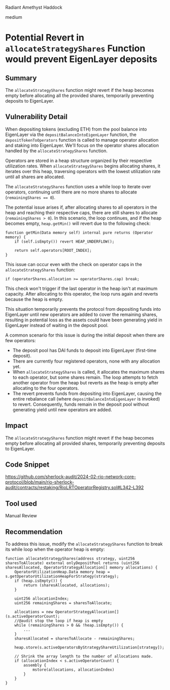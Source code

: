 Radiant Amethyst Haddock

medium

# Potential Revert in `allocateStrategyShares` Function would prevent EigenLayer deposits

## Summary

The `allocateStrategyShares` function might revert if the heap becomes empty before allocating all the provided shares, temporarily preventing deposits to EigenLayer.

## Vulnerability Detail

When depositing tokens (excluding ETH) from the pool balance into EigenLayer via the `depositBalanceIntoEigenLayer` function, the `depositTokenToOperators` function is called to manage operator allocation and staking into EigenLayer. We'll focus on the operator shares allocation handled by the `allocateStrategyShares` function.

Operators are stored in a heap structure organized by their respective utilization rates. When `allocateStrategyShares` begins allocating shares, it iterates over this heap, traversing operators with the lowest utilization rate until all shares are allocated.

The `allocateStrategyShares` function uses a while loop to iterate over operators, continuing until there are no more shares to allocate (`remainingShares == 0`).

The potential issue arises if, after allocating shares to all operators in the heap and reaching their respective caps, there are still shares to allocate (`remainingShares > 0`). In this scenario, the loop continues, and if the heap becomes empty, `heap.getMin()` will revert due to the following check:

```solidity
function getMin(Data memory self) internal pure returns (Operator memory) {
    if (self.isEmpty()) revert HEAP_UNDERFLOW();

    return self.operators[ROOT_INDEX];
}
```

This issue can occur even with the check on operator caps in the `allocateStrategyShares` function:

```solidity
if (operatorShares.allocation >= operatorShares.cap) break;
```

This check won't trigger if the last operator in the heap isn't at maximum capacity. After allocating to this operator, the loop runs again and reverts because the heap is empty.

This situation temporarily prevents the protocol from depositing funds into EigenLayer until new operators are added to cover the remaining shares, resulting in potential loss as the assets could have been generating yield in EigenLayer instead of waiting in the deposit pool.

A common scenario for this issue is during the initial deposit when there are few operators:

- The deposit pool has DAI funds to deposit into EigenLayer (first-time deposit).
- There are currently four registered operators, none with any allocation yet.
- When `allocateStrategyShares` is called, it allocates the maximum shares to each operator, but some shares remain. The loop attempts to fetch another operator from the heap but reverts as the heap is empty after allocating to the four operators.
- The revert prevents funds from depositing into EigenLayer, causing the entire rebalance call (where `depositBalanceIntoEigenLayer` is invoked) to revert. Consequently, funds remain in the deposit pool without generating yield until new operators are added.

## Impact

The `allocateStrategyShares` function might revert if the heap becomes empty before allocating all provided shares, temporarily preventing deposits to EigenLayer.

## Code Snippet

https://github.com/sherlock-audit/2024-02-rio-network-core-protocol/blob/main/rio-sherlock-audit/contracts/restaking/RioLRTOperatorRegistry.sol#L342-L392

## Tool used

Manual Review

## Recommendation

To address this issue, modify the `allocateStrategyShares` function to break its while loop when the operator heap is empty:

```solidity
function allocateStrategyShares(address strategy, uint256 sharesToAllocate) external onlyDepositPool returns (uint256 sharesAllocated, OperatorStrategyAllocation[] memory allocations) {
    OperatorUtilizationHeap.Data memory heap = s.getOperatorUtilizationHeapForStrategy(strategy);
    if (heap.isEmpty()) {
        return (sharesAllocated, allocations);
    }

    uint256 allocationIndex;
    uint256 remainingShares = sharesToAllocate;

    allocations = new OperatorStrategyAllocation[](s.activeOperatorCount);
    //@audit stop the loop if heap is empty
    while (remainingShares > 0 && !heap.isEmpty()) {
        ...
    }
    sharesAllocated = sharesToAllocate - remainingShares;

    heap.store(s.activeOperatorsByStrategyShareUtilization[strategy]);

    // Shrink the array length to the number of allocations made.
    if (allocationIndex < s.activeOperatorCount) {
        assembly {
            mstore(allocations, allocationIndex)
        }
    }
}
```
